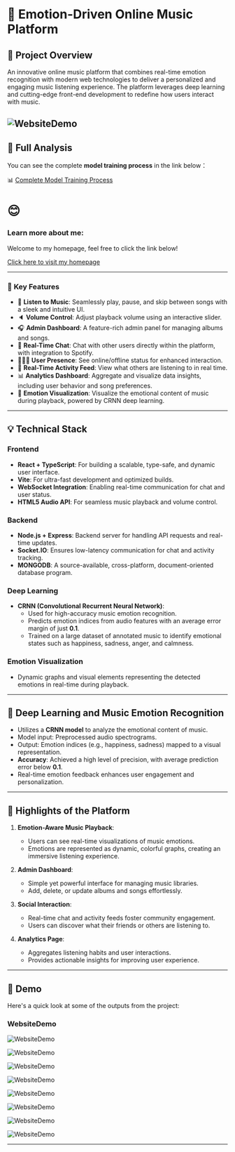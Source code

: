 # 🎵 Emotion-Driven Online Music Platform

## 🚀 **Project Overview**
An innovative online music platform that combines real-time emotion recognition with modern web technologies to deliver a personalized and engaging music listening experience. The platform leverages deep learning and cutting-edge front-end development to redefine how users interact with music.

![WebsiteDemo](website-demo-image/view.gif)
---
## 🔗 Full Analysis

You can see the complete **model training process** in the link below：

📊 [Complete Model Training Process](https://colab.research.google.com/drive/1OXgVuHh-1RExglcYuX1c3bWSYamlR5MX?usp=sharing)

# 😊

### Learn more about me:
Welcome to my homepage, feel free to click the link below!

[Click here to visit my homepage](http://guonazhi.site)

---
### 🔑 **Key Features**
- 🎸 **Listen to Music**: Seamlessly play, pause, and skip between songs with a sleek and intuitive UI.
- 🔈 **Volume Control**: Adjust playback volume using an interactive slider.
- 🎧 **Admin Dashboard**: A feature-rich admin panel for managing albums and songs.
- 💬 **Real-Time Chat**: Chat with other users directly within the platform, with integration to Spotify.
- 👨🏼‍💼 **User Presence**: See online/offline status for enhanced interaction.
- 👀 **Real-Time Activity Feed**: View what others are listening to in real time.
- 📊 **Analytics Dashboard**: Aggregate and visualize data insights, including user behavior and song preferences.
- 🎨 **Emotion Visualization**: Visualize the emotional content of music during playback, powered by CRNN deep learning.

---

## 💡 **Technical Stack**

### **Frontend**
- **React + TypeScript**: For building a scalable, type-safe, and dynamic user interface.
- **Vite**: For ultra-fast development and optimized builds.
- **WebSocket Integration**: Enabling real-time communication for chat and user status.
- **HTML5 Audio API**: For seamless music playback and volume control.

### **Backend**
- **Node.js + Express**: Backend server for handling API requests and real-time updates.
- **Socket.IO**: Ensures low-latency communication for chat and activity tracking.
- **MONGODB**: A source-available, cross-platform, document-oriented database program.

### **Deep Learning**
- **CRNN (Convolutional Recurrent Neural Network)**:
  - Used for high-accuracy music emotion recognition.
  - Predicts emotion indices from audio features with an average error margin of just **0.1**.
  - Trained on a large dataset of annotated music to identify emotional states such as happiness, sadness, anger, and calmness.

### **Emotion Visualization**
- Dynamic graphs and visual elements representing the detected emotions in real-time during playback.

---

## 📖 **Deep Learning and Music Emotion Recognition**
- Utilizes a **CRNN model** to analyze the emotional content of music.
- Model input: Preprocessed audio spectrograms.
- Output: Emotion indices (e.g., happiness, sadness) mapped to a visual representation.
- **Accuracy**: Achieved a high level of precision, with average prediction error below **0.1**.
- Real-time emotion feedback enhances user engagement and personalization.

---

## 🌟 **Highlights of the Platform**
1. **Emotion-Aware Music Playback**:
   - Users can see real-time visualizations of music emotions.
   - Emotions are represented as dynamic, colorful graphs, creating an immersive listening experience.

2. **Admin Dashboard**:
   - Simple yet powerful interface for managing music libraries.
   - Add, delete, or update albums and songs effortlessly.

3. **Social Interaction**:
   - Real-time chat and activity feeds foster community engagement.
   - Users can discover what their friends or others are listening to.

4. **Analytics Page**:
   - Aggregates listening habits and user interactions.
   - Provides actionable insights for improving user experience.

---

## 🎥 Demo

Here's a quick look at some of the outputs from the project:

###  **WebsiteDemo**
![WebsiteDemo](website-demo-image/1.png)

![WebsiteDemo](website-demo-image/2.png)

![WebsiteDemo](website-demo-image/3.png)

![WebsiteDemo](website-demo-image/4.png)

![WebsiteDemo](website-demo-image/5.png)

![WebsiteDemo](website-demo-image/6.png)

![WebsiteDemo](website-demo-image/7.png)

![WebsiteDemo](website-demo-image/8.png)


---
